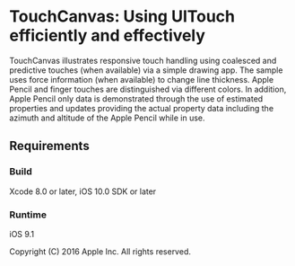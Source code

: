 # TouchCanvas: Using UITouch efficiently and effectively

TouchCanvas illustrates responsive touch handling using coalesced and predictive touches (when available) via a simple drawing app. The sample uses force information (when available) to change line thickness. Apple Pencil and finger touches are distinguished via different colors. In addition, Apple Pencil only data is demonstrated through the use of estimated properties and updates providing the actual property data including the azimuth and altitude of the Apple Pencil while in use.

## Requirements

### Build

Xcode 8.0 or later, iOS 10.0 SDK or later

### Runtime

iOS 9.1

Copyright (C) 2016 Apple Inc. All rights reserved.
